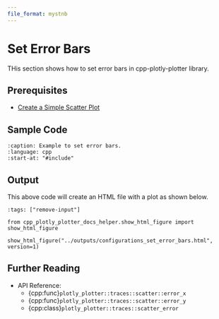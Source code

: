 ```yaml
---
file_format: mystnb
---
```


# Set Error Bars

THis section shows how to set error bars in cpp-plotly-plotter library.

## Prerequisites

- [Create a Simple Scatter Plot](../get_started/create_simple_plot.md)

## Sample Code

```{literalinclude} /../../../examples/configurations/set_error_bars.cpp
:caption: Example to set error bars.
:language: cpp
:start-at: "#include"
```

## Output

This above code will create an HTML file with a plot as shown below.

```{code-cell}
:tags: ["remove-input"]

from cpp_plotly_plotter_docs_helper.show_html_figure import show_html_figure

show_html_figure("../outputs/configurations_set_error_bars.html", version=1)
```

## Further Reading

- API Reference:
  - {cpp:func}`plotly_plotter::traces::scatter::error_x`
  - {cpp:func}`plotly_plotter::traces::scatter::error_y`
  - {cpp:class}`plotly_plotter::traces::scatter_error`
